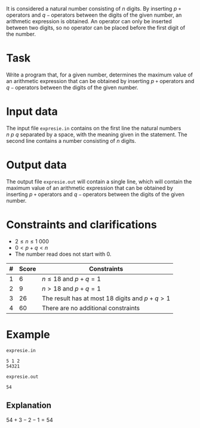 It is considered a natural number consisting of $n$ digits. By inserting $p$ `+` operators and $q$ `−` operators between the digits of the given number, an arithmetic expression is obtained. An operator can only be inserted between two digits, so no operator can be placed before the first digit of the number.

# Task

Write a program that, for a given number, determines the maximum value of an arithmetic expression that can be obtained by inserting $p$ `+` operators and $q$ `−` operators between the digits of the given number.

# Input data

The input file `expresie.in` contains on the first line the natural numbers $n \ p \ q$ separated by a space, with the meaning given in the statement. The second line contains a number consisting of $n$ digits.

# Output data

The output file `expresie.out` will contain a single line, which will contain the maximum value of an arithmetic expression that can be obtained by inserting $p$ `+` operators and $q$ `−` operators between the digits of the given number.

# Constraints and clarifications

* $2 \leq n \leq 1\ 000$
* $0 < p + q < n$
* The number read does not start with $0$.

|#|Score|Constraints|
|-|-|--------|
|1|6|$n \leq 18$ and $p + q = 1$|
|2|9|$n > 18$ and $p + q = 1$|
|3|26|The result has at most $18$ digits and $p + q > 1$|
|4|60|There are no additional constraints|

# Example

`expresie.in`
```
5 1 2
54321
```

`expresie.out`
```
54
```

## Explanation

$54 + 3 − 2 − 1 = 54$